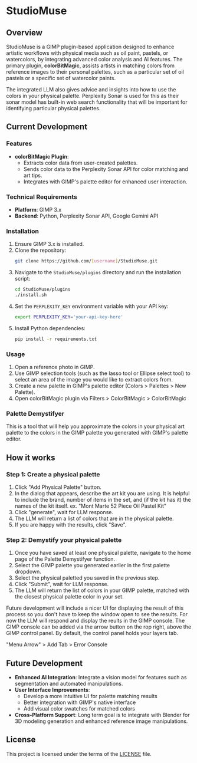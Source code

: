 # StudioMuse

## Overview

StudioMuse is a GIMP plugin-based application designed to enhance artistic workflows with physical media such as oil paint, pastels, or watercolors, by integrating advanced color analysis and AI features. The primary plugin, **colorBitMagic**, assists artists in matching colors from reference images to their personal palettes, such as a particular set of oil pastels or a specific set of watercolor paints.

The integrated LLM also gives advice and insights into how to use the colors in your physical palette. Perplexity Sonar is used for this as their sonar model has built-in web search functionality that will be important for identifying particular physical palettes.


## Current Development

### Features

- **colorBitMagic Plugin**: 
  - Extracts color data from user-created palettes.
  - Sends color data to the Perplexity Sonar API for color matching and art tips.
  - Integrates with GIMP's palette editor for enhanced user interaction.

### Technical Requirements

- **Platform**: GIMP 3.x
- **Backend**: Python, Perplexity Sonar API, Google Gemini API

### Installation

1. Ensure GIMP 3.x is installed.
2. Clone the repository:
   ```bash
   git clone https://github.com/[username]/StudioMuse.git
   ```
3. Navigate to the `StudioMuse/plugins` directory and run the installation script:
   ```bash
   cd StudioMuse/plugins
   ./install.sh
   ```
4. Set the `PERPLEXITY_KEY` environment variable with your API key:
   ```bash
   export PERPLEXITY_KEY='your-api-key-here'
   ```
5. Install Python dependencies:
   ```bash
   pip install -r requirements.txt
   ```

### Usage

1. Open a reference photo in GIMP.
2. Use GIMP selection tools (such as the lasso tool or Ellipse select tool) to select an area of the image you would like to extract colors from.
3. Create a new palette in GIMP's palette editor (Colors > Palettes > New Palette).
4. Open colorBitMagic plugin via Filters > ColorBitMagic > ColorBitMagic

### Palette Demystifyer

This is a tool that will help you approximate the colors in your physical art palette to the colors in the GIMP palette you generated with GIMP's palette editor.

## How it works

### Step 1: Create a physical palette

1. Click "Add Physical Palette" button.
2. In the dialog that appears, describe the art kit you are using. It is helpful to include the brand, number of items in the set, and (if the kit has it) the names of the kit itself. 
 ex. "Mont Marte 52 Piece Oil Pastel Kit"
3. Click "generate", wait for LLM response.
4. The LLM will return a list of colors that are in the physical palette.
5. If you are happy with the results, click "Save".

### Step 2: Demystify your physical palette

1. Once you have saved at least one physical palette, navigate to the home page of the Palette Demystifyer function.
2. Select the GIMP palette you generated earlier in the first palette dropdown.
3. Select the physical paletted you saved in the previous step. 
4. Click "Submit", wait for LLM response. 
5. The LLM will return the list of colors in your GIMP palette, matched with the closest physical palette color in your set. 

Future development will include a nicer UI for displaying the result of this process so you don't have to keep the window open to see the results. For now the LLM will respond and display the reults in the GIMP console. The GIMP console can be added via the arrow button on the rop right, above the GIMP control panel. By default, the control panel holds your layers tab. 

"Menu Arrow" > Add Tab > Error Console

## Future Development

- **Enhanced AI Integration**: Integrate a vision model for features such as segmentation and automated manipulations. 
- **User Interface Improvements**: 
  - Develop a more intuitive UI for palette matching results
  - Better integration with GIMP's native interface
  - Add visual color swatches for matched colors
- **Cross-Platform Support**: Long term goal is to integrate with Blender for 3D modeling generation and enhanced reference image manipulations. 

## License

This project is licensed under the terms of the [LICENSE](LICENSE) file.
